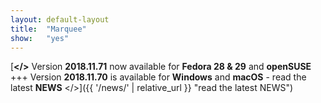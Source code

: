 ```yaml
---
layout:	default-layout
title:	"Marquee"
show:	"yes"
---
```


[**</>** Version **2018.11.71** now available for **Fedora 28 & 29** and **openSUSE** +++ Version **2018.11.70** is available for **Windows** and **macOS** - read the latest **NEWS** </>]({{ '/news/' | relative_url }} "read the latest NEWS")